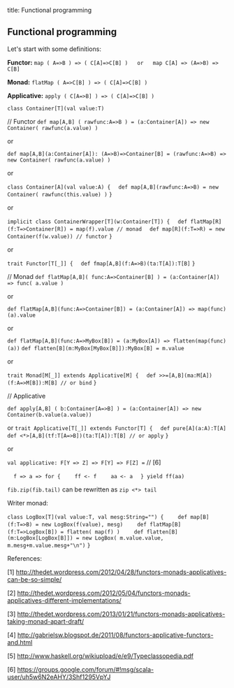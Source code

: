 title: Functional programming

## Functional programming

Let's start with some definitions:

**Functor:**
    `map ( A=>B ) => ( C[A]=>C[B] )   or   map C[A] => (A=>B) => C[B]`

**Monad:**
    `flatMap ( A=>C[B] ) => ( C[A]=>C[B] )`

**Applicative:**
    `apply ( C[A=>B] ) => ( C[A]=>C[B] )`

`class Container[T](val value:T)`

// Functor
`def map[A,B] ( rawfunc:A=>B ) = (a:Container[A]) => new Container( rawfunc(a.value) )`

or

`def map[A,B](a:Container[A]): (A=>B)=>Container[B] = (rawfunc:A=>B) => new Container( rawfunc(a.value) )`

or

`class Container[A](val value:A) {`
`  def map[A,B](rawfunc:A=>B) = new Container( rawfunc(this.value) )`
`}`

or

`implicit class ContainerWrapper[T](w:Container[T]) {`
`  def flatMap[R](f:T=>Container[R]) = map(f).value // monad`
`  def map[R](f:T=>R) = new Container(f(w.value)) // functor`
`}`

or

`trait Functor[T[_]] {`
`  def fmap[A,B](f:A=>B)(ta:T[A]):T[B]`
`}`

// Monad
`def flatMap[A,B]( func:A=>Container[B] ) = (a:Container[A]) => func( a.value )`

or 

`def flatMap[A,B](func:A=>Container[B]) = (a:Container[A]) => map(func)(a).value`

or 

`def flatMap[A,B](func:A=>MyBox[B]) = (a:MyBox[A]) => flatten(map(func)(a))`
`def flatten[B](m:MyBox[MyBox[B]]):MyBox[B] = m.value`

or 

`trait Monad[M[_]] extends Applicative[M] {`
`  def >>=[A,B](ma:M[A])(f:A=>M[B]):M[B] // or bind`
`}`

// Applicative

`def apply[A,B] ( b:Container[A=>B] ) = (a:Container[A]) => new Container(b.value(a.value))`

or 
`trait Applicative[T[_]] extends Functor[T] {`
`  def pure[A](a:A):T[A]`
`  def <*>[A,B](tf:T[A=>B])(ta:T[A]):T[B] // or apply`
`}`

or

`val applicative: F[Y => Z] => F[Y] => F[Z] =` // [6]

`  f => a => for {`
`    ff <- f`
`    aa <- a`
`  } yield ff(aa)`


`fib.zip(fib.tail)` can be rewritten as `zip <*> tail`

Writer monad:

`class LogBox[T](val value:T, val mesg:String="") {`
`    def map[B](f:T=>B) = new LogBox(f(value), mesg)`
`    def flatMap[B](f:T=>LogBox[B]) = flatten( map(f) )`
`    def flatten[B](m:LogBox[LogBox[B]]) = new LogBox( m.value.value, m.mesg+m.value.mesg+"\n")`
`}`
 

References:

[1] http://thedet.wordpress.com/2012/04/28/functors-monads-applicatives-can-be-so-simple/

[2] http://thedet.wordpress.com/2012/05/04/functors-monads-applicatives-different-implementations/

[3] http://thedet.wordpress.com/2013/01/21/functors-monads-applicatives-taking-monad-apart-draft/

[4] http://gabrielsw.blogspot.de/2011/08/functors-applicative-functors-and.html

[5] http://www.haskell.org/wikiupload/e/e9/Typeclassopedia.pdf

[6] https://groups.google.com/forum/#!msg/scala-user/uh5w6N2eAHY/3Shf1295VpYJ

